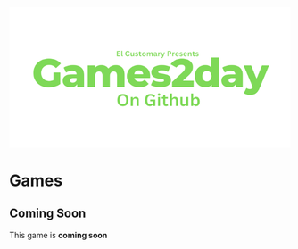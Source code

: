 ![alt text](https://raw.githubusercontent.com/Ishaanlikescandy/Games2day/main/Games2day.png)
# Games
## Coming Soon
This game is **coming soon**
